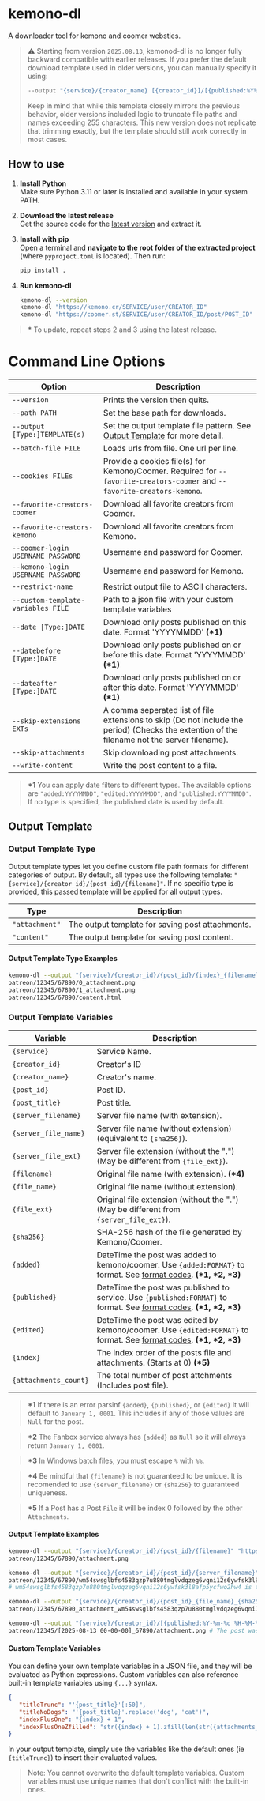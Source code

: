 # kemono-dl
A downloader tool for kemono and coomer websties.
> ⚠️ Starting from version `2025.08.13`, kemonod-dl is no longer fully backward compatible with earlier releases. If you prefer the default download template used in older versions, you can manually specify it using:
> ```bash
> --output "{service}/{creator_name} [{creator_id}]/[{published:%Y%m%d}] [{post_id}] {post_title}/{index}_{filename}"
> ```
> Keep in mind that while this template closely mirrors the previous behavior, older versions included logic to truncate file paths and names exceeding 255 characters. This new version does not replicate that trimming exactly, but the template should still work correctly in most cases.
 
## How to use
1. **Install Python**  
   Make sure Python 3.11 or later is installed and available in your system PATH.

2. **Download the latest release**  
   Get the source code for the [latest version](https://github.com/AplhaSlayer1964/kemono-dl/releases/latest) and extract it.

3. **Install with pip**  
   Open a terminal and **navigate to the root folder of the extracted project** (where `pyproject.toml` is located). Then run:
   ```bash
   pip install .
   ```

4.  **Run kemono-dl**  
    ```bash
    kemono-dl --version
    kemono-dl "https://kemono.cr/SERVICE/user/CREATOR_ID" 
    kemono-dl "https://coomer.st/SERVICE/user/CREATOR_ID/post/POST_ID"
    ```

> **\*** To update, repeat steps 2 and 3 using the latest release.

# Command Line Options

| Option                             | Description                                                                                                                                                   |
| ---------------------------------- | ------------------------------------------------------------------------------------------------------------------------------------------------------------- |
| `--version`                        | Prints the version then quits.                                                                                                                                |
| `--path PATH`                      | Set the base path for downloads.                                                                                                                              |
| `--output [Type:]TEMPLATE(s)`      | Set the output template file pattern. See [Output Template](https://github.com/AlphaSlayer1964/kemono-dl?tab=readme-ov-file#output-template) for more detail. |
| `--batch-file FILE`                | Loads urls from file. One url per line.                                                                                                                       |
| `--cookies FILEs`                  | Provide a cookies file(s) for Kemono/Coomer. Required for `--favorite-creators-coomer` and `--favorite-creators-kemono`.                                      |
| `--favorite-creators-coomer`       | Download all favorite creators from Coomer.                                                                                                                   |
| `--favorite-creators-kemono`       | Download all favorite creators from Kemono.                                                                                                                   |
| `--coomer-login USERNAME PASSWORD` | Username and password for Coomer.                                                                                                                             |
| `--kemono-login USERNAME PASSWORD` | Username and password for Kemono.                                                                                                                             |
| `--restrict-name`                  | Restrict output file to ASCII characters.                                                                                                                     |
| `--custom-template-variables FILE` | Path to a json file with your custom template variables                                                                                                       |
| `--date [Type:]DATE`               | Download only posts published on this date. Format 'YYYYMMDD' **(\*1)**                                                                                       |
| `--datebefore [Type:]DATE`         | Download only posts published on or before this date. Format 'YYYYMMDD' **(\*1)**                                                                             |
| `--dateafter [Type:]DATE`          | Download only posts published on or after this date. Format 'YYYYMMDD' **(\*1)**                                                                              |
| `--skip-extensions EXTs`           | A comma seperated list of file extensions to skip (Do not include the period) (Checks the extention of the filename not the server filename).                 |
| `--skip-attachments`               | Skip downloading post attachments.                                                                                                                            |
| `--write-content`                  | Write the post content to a file.                                                                                                                             |

> **\*1** You can apply date filters to different types. The available options are `"added:YYYYMMDD"`, `"edited:YYYYMMDD"`, and `"published:YYYYMMDD"`. If no type is specified, the published date is used by default.

## Output Template

### Output Template Type

Output template types let you define custom file path formats for different categories of output. By default, all types use the following template: `"{service}/{creator_id}/{post_id}/{filename}"`.
If no specific type is provided, this passed template will be applied for all output types.  

| Type           | Description                                      |
| -------------- | ------------------------------------------------ |
| `"attachment"` | The output template for saving post attachments. |
| `"content"`    | The output template for saving post content.     |

#### Output Template Type Examples
```bash
kemono-dl --output "{service}/{creator_id}/{post_id}/{index}_{filename}" --output "content:{service}/{creator_id}/{post_id}/{filename}" "https://kemono.cr/patreon/user/12345/post/67890" 
patreon/12345/67890/0_attachment.png
patreon/12345/67890/1_attachment.png
patreon/12345/67890/content.html
```

### Output Template Variables

| Variable              | Description                                                                                                                                                                                                 |
| --------------------- | ----------------------------------------------------------------------------------------------------------------------------------------------------------------------------------------------------------- |
| `{service}`           | Service Name.                                                                                                                                                                                               |
| `{creator_id}`        | Creator's ID                                                                                                                                                                                                |
| `{creator_name}`      | Creator's name.                                                                                                                                                                                             |
| `{post_id}`           | Post ID.                                                                                                                                                                                                    |
| `{post_title}`        | Post title.                                                                                                                                                                                                 |
| `{server_filename}`   | Server file name (with extension).                                                                                                                                                                          |
| `{server_file_name}`  | Server file name (without extension) (equivalent to `{sha256}`).                                                                                                                                            |
| `{server_file_ext}`   | Server file extension (without the ".") (May be different from `{file_ext}`).                                                                                                                               |
| `{filename}`          | Original file name (with extension). **(\*4)**                                                                                                                                                              |
| `{file_name}`         | Original file name (without extension).                                                                                                                                                                     |
| `{file_ext}`          | Original file extension (without the ".") (May be different from `{server_file_ext}`).                                                                                                                      |
| `{sha256}`            | SHA-256 hash of the file generated by Kemono/Coomer.                                                                                                                                                        |
| `{added}`             | DateTime the post was added to kemono/coomer. Use `{added:FORMAT}` to format. See [format codes](https://docs.python.org/3/library/datetime.html#strftime-and-strptime-format-codes). **(\*1, \*2, \*3)**   |
| `{published}`         | DateTime the post was published to service. Use `{published:FORMAT}` to format. See [format codes](https://docs.python.org/3/library/datetime.html#strftime-and-strptime-format-codes). **(\*1, \*2, \*3)** |
| `{edited}`            | DateTime the post was edited by kemono/coomer. Use `{edited:FORMAT}` to format. See [format codes](https://docs.python.org/3/library/datetime.html#strftime-and-strptime-format-codes). **(\*1, \*2, \*3)** |
| `{index}`             | The index order of the posts file and attachments. (Starts at 0) **(\*5)**                                                                                                                                  |
| `{attachments_count}` | The total number of post attchments (Includes post file).                                                                                                                                                   |

> **\*1** If there is an error parsinf `{added}`, `{published}`, or `{edited}` it will default to `January 1, 0001`. This includes if any of those values are `Null` for the post.  

> **\*2** The Fanbox service always has `{added}` as `Null` so it will always return `January 1, 0001`.  

> **\*3** In Windows batch files, you must escape `%` with `%%`.  

> **\*4** Be mindful that `{filename}` is not guaranteed to be unique. It is recomended to use `{server_filename}` or `{sha256}` to guaranteed uniqueness.  

> **\*5** If a Post has a Post `File` it will be index 0 followed by the other `Attachments`.

#### Output Template Examples
```bash
kemono-dl --output "{service}/{creator_id}/{post_id}/{filename}" "https://kemono.cr/patreon/user/12345/post/67890"
patreon/12345/67890/attachment.png

kemono-dl --output "{service}/{creator_id}/{post_id}/{server_filename}" "https://kemono.cr/patreon/user/12345/post/67890"
patreon/12345/67890/wm54swsglbfs4583qzp7u880tmglvdqzeg6vqni12s6ywfsk3l8afp5ycfwo2hw4.png 
# wm54swsglbfs4583qzp7u880tmglvdqzeg6vqni12s6ywfsk3l8afp5ycfwo2hw4 is the SHA-256 hash of the file that kemono/coomer generated

kemono-dl --output "{service}/{creator_id}/{post_id}_{file_name}_{sha256}.{ext}" "https://kemono.cr/patreon/user/12345/post/67890"
patreon/12345/67890_attachment_wm54swsglbfs4583qzp7u880tmglvdqzeg6vqni12s6ywfsk3l8afp5ycfwo2hw4.png

kemono-dl --output "{service}/{creator_id}/[{published:%Y-%m-%d %H-%M-%S}]_{post_id}/{filename}" "https://kemono.cr/patreon/user/12345/post/67890"
patreon/12345/[2025-08-13 00-00-00]_67890/attachment.png # The post was published on August 13, 2025 at 12:00:00 AM
```

#### Custom Template Variables

You can define your own template variables in a JSON file, and they will be evaluated as Python expressions.
Custom variables can also reference built-in template variables using `{...}` syntax.

```json
{
   "titleTrunc": "'{post_title}'[:50]",
   "titleNoDogs": "'{post_title}'.replace('dog', 'cat')",
   "indexPlusOne": "{index} + 1",
   "indexPlusOneZfilled": "str({index} + 1).zfill(len(str({attachments_count})))"
}
```
In your output template, simply use the variables like the default ones (ie `{titleTrunc}`) to insert their evaluated values.

> Note: You cannot overwrite the default template variables. Custom variables must use unique names that don't conflict with the built-in ones.
